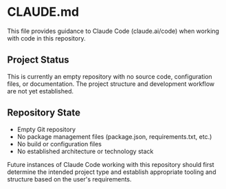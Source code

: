 # CLAUDE.md

This file provides guidance to Claude Code (claude.ai/code) when working with code in this repository.

## Project Status

This is currently an empty repository with no source code, configuration files, or documentation. The project structure and development workflow are not yet established.

## Repository State

- Empty Git repository
- No package management files (package.json, requirements.txt, etc.)
- No build or configuration files
- No established architecture or technology stack

Future instances of Claude Code working with this repository should first determine the intended project type and establish appropriate tooling and structure based on the user's requirements.